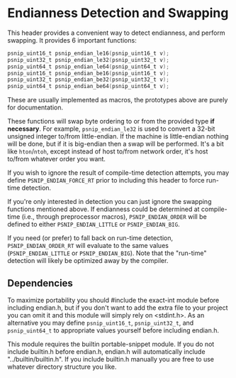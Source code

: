# Endianness Detection and Swapping

This header provides a convenient way to detect endianness, and
perform swapping.  It provides 6 important functions:

```c
psnip_uint16_t psnip_endian_le16(psnip_uint16_t v);
psnip_uint32_t psnip_endian_le32(psnip_uint32_t v);
psnip_uint64_t psnip_endian_le64(psnip_uint64_t v);
psnip_uint16_t psnip_endian_be16(psnip_uint16_t v);
psnip_uint32_t psnip_endian_be32(psnip_uint32_t v);
psnip_uint64_t psnip_endian_be64(psnip_uint64_t v);
```

These are usually implemented as macros, the prototypes above are
purely for documentation.

These functions will swap byte ordering to or from the provided type
**if necessary**.  For example, `psnip_endian_le32` is used to convert
a 32-bit unsigned integer to/from little-endian.  If the machine is
little-endian nothing will be done, but if it is big-endian then a
swap will be performed.  It's a bit like `hton`/`ntoh`, except instead
of host to/from network order, it's host to/from whatever order you
want.

If you wish to ignore the result of compile-time detection attempts,
you may define `PSNIP_ENDIAN_FORCE_RT` prior to including this header
to force run-time detection.

If you're only interested in detection you can just ignore the
swapping functions mentioned above.  If endianness could be determined
at compile-time (i.e., through preprocessor macros),
`PSNIP_ENDIAN_ORDER` will be defined to either `PSNIP_ENDIAN_LITTLE`
or `PSNIP_ENDIAN_BIG`.

If you need (or prefer) to fall back on run-time detection,
`PSNIP_ENDIAN_ORDER_RT` will evaluate to the same values
(`PSNIP_ENDIAN_LITTLE` or `PSNIP_ENDIAN_BIG`).  Note that the
"run-time" detection will likely be optimized away by the compiler.

## Dependencies

To maximize portability you should #include the exact-int module
before including endian.h, but if you don't want to add the extra
file to your project you can omit it and this module will simply rely
on <stdint.h>.  As an alternative you may define `psnip_uint16_t`,
`psnip_uint32_t`, and `psnip_uint64_t` to appropriate values yourself
before including endian.h.

This module requires the builtin portable-snippet module.  If you do
not include builtin.h before endian.h, endian.h will automatically
include "../builtin/builtin.h".  If you include builtin.h manually you
are free to use whatever directory structure you like.
